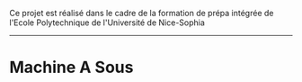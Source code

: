 Ce projet est réalisé dans le cadre de la formation de prépa intégrée de l'Ecole Polytechnique de l'Université de Nice-Sophia
***
# Machine A Sous
